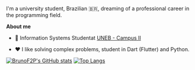 I'm a university student, Brazilian 🇧🇷, dreaming of a professional career in the programming field.

**About me**

- 💼 Information Systems Studentat [UNEB - Campus II](https://portal.uneb.br/)

- ❤️ I like solving complex problems, student in Dart (Flutter) and Python.

[![BrunoF2P's GitHub stats](https://github-readme-stats.vercel.app/api?username=BrunoF2P&show_icons=true&include_all_commits=true&theme=buefy&hide_border=true)](https://github.com/anuraghazra/github-readme-stats) [![Top Langs](https://github-readme-stats.vercel.app/api/top-langs/?username=BrunoF2P&layout=compact)](https://github.com/anuraghazra/github-readme-stats)